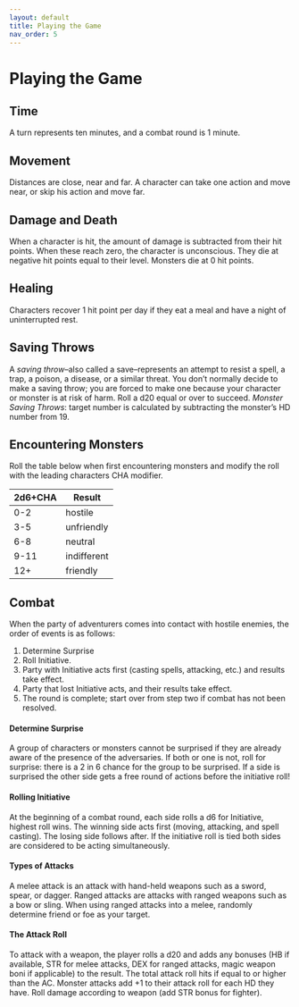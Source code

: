 ```yaml
---
layout: default
title: Playing the Game
nav_order: 5
---
```

# Playing the Game
## Time
A turn represents ten minutes, and a combat round is 1 minute.
## Movement
Distances are close, near and far. A character can take one action and move near, or skip his action and move far.
## Damage and Death
When a character is hit, the amount of damage is subtracted from their hit points. When these  reach zero, the character is unconscious. They die at negative hit points equal to their level. Monsters die at 0 hit points.
## Healing
Characters recover 1 hit point per day if they eat a meal and have a night of uninterrupted rest.
## Saving Throws
A _saving throw_–also called a save–represents an attempt to resist a spell, a trap, a poison, a disease, or a similar threat. You don’t normally decide to make a saving throw; you are forced to make one because your character or monster is at risk of harm. Roll a d20 equal or over to succeed.
_Monster_ _Saving Throws_: target number is calculated by subtracting the monster’s HD number from 19.
## Encountering Monsters
Roll the table below when first encountering monsters and modify the roll with the leading characters CHA modifier.

| 2d6+CHA | Result      |
| ------- | ----------- |
| 0-2     | hostile     |
| 3-5     | unfriendly  |
| 6-8     | neutral     |
| 9-11    | indifferent |
| 12+     | friendly    |

## Combat
When the party of adventurers comes into contact with hostile enemies, the order of events is as follows:

1. Determine Surprise
2. Roll Initiative.
3. Party with Initiative acts first (casting spells, attacking, etc.) and results take effect.
4. Party that lost Initiative acts, and their results take effect.
5. The round is complete; start over from step two if combat has not been resolved.

#### Determine Surprise
A group of characters or monsters cannot be surprised if they are already aware of the presence of the adversaries. If both or one is not, roll for surprise: there is a 2 in 6 chance for the group to be surprised. If a side is surprised the other side gets a free round of actions before the initiative roll!
#### Rolling Initiative
At the beginning of a combat round, each side rolls a d6 for Initiative, highest roll wins. The winning side acts first (moving, attacking, and spell casting). The losing side follows after. If the initiative roll is tied both sides are considered to be acting simultaneously.
#### Types of Attacks
A melee attack is an attack with hand-held weapons such as a sword, spear, or dagger. Ranged attacks are attacks with ranged weapons such as a bow or sling. When using ranged attacks into a melee, randomly determine friend or foe as your target.
#### The Attack Roll
To attack with a weapon, the player rolls a d20 and adds any bonuses (HB if available, STR for  melee attacks, DEX for ranged attacks, magic weapon boni if applicable) to the result. The total attack roll hits if equal to or higher than the AC. Monster attacks add +1 to their attack roll for each HD they have. Roll damage according to weapon (add STR bonus for fighter).
